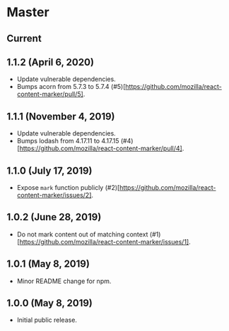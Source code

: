 # Master

## Current

## 1.1.2 (April 6, 2020)

- Update vulnerable dependencies.
- Bumps acorn from 5.7.3 to 5.7.4 (#5)[https://github.com/mozilla/react-content-marker/pull/5].

## 1.1.1 (November 4, 2019)

- Update vulnerable dependencies.
- Bumps lodash from 4.17.11 to 4.17.15 (#4)[https://github.com/mozilla/react-content-marker/pull/4].

## 1.1.0 (July 17, 2019)

- Expose `mark` function publicly (#2)[https://github.com/mozilla/react-content-marker/issues/2].

## 1.0.2 (June 28, 2019)

- Do not mark content out of matching context (#1)[https://github.com/mozilla/react-content-marker/issues/1].

## 1.0.1 (May 8, 2019)

- Minor README change for npm.

## 1.0.0 (May 8, 2019)

- Initial public release.
